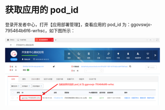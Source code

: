 # 获取应用的 pod_id

登录开发者中心，打开【应用部署管理】，查看应用的 pod_id 为：ggovswjx-795464b6f6-wrhsc，如下图所示：

<div align=center>

<img src="images/get_pod_id_01.png"/>

</div>